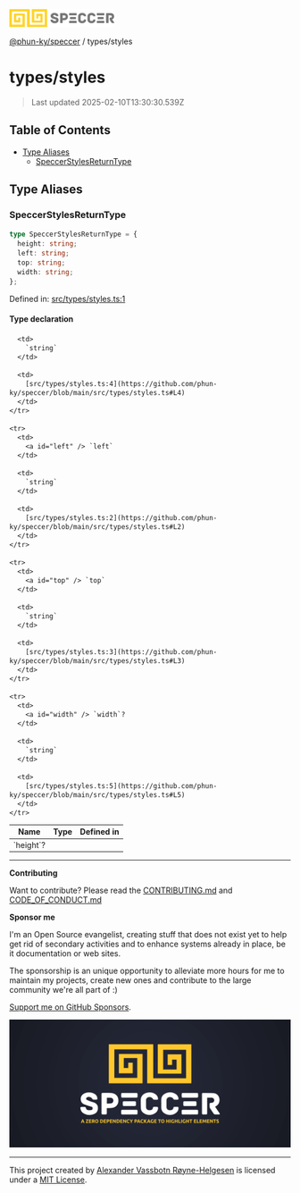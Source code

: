 <div>
  <img alt="SPECCER logo" src="https://raw.githubusercontent.com/phun-ky/speccer/main/public/logo-speccer-horizontal-colored-package.svg?raw=true" style="max-height:32px;" />
</div>

[@phun-ky/speccer](../README.md) / types/styles

# types/styles

> Last updated 2025-02-10T13:30:30.539Z

## Table of Contents

- [Type Aliases](#type-aliases)
  - [SpeccerStylesReturnType](#speccerstylesreturntype)

## Type Aliases

### SpeccerStylesReturnType

```ts
type SpeccerStylesReturnType = {
  height: string;
  left: string;
  top: string;
  width: string;
};
```

Defined in: [src/types/styles.ts:1](https://github.com/phun-ky/speccer/blob/main/src/types/styles.ts#L1)

#### Type declaration

<table>
  <thead>
    <tr>
      <th>Name</th>
      <th>Type</th>
      <th>Defined in</th>
    </tr>
  </thead>

  <tbody>
    <tr>
      <td>
        <a id="height" /> `height`?
      </td>

      <td>
        `string`
      </td>

      <td>
        [src/types/styles.ts:4](https://github.com/phun-ky/speccer/blob/main/src/types/styles.ts#L4)
      </td>
    </tr>

    <tr>
      <td>
        <a id="left" /> `left`
      </td>

      <td>
        `string`
      </td>

      <td>
        [src/types/styles.ts:2](https://github.com/phun-ky/speccer/blob/main/src/types/styles.ts#L2)
      </td>
    </tr>

    <tr>
      <td>
        <a id="top" /> `top`
      </td>

      <td>
        `string`
      </td>

      <td>
        [src/types/styles.ts:3](https://github.com/phun-ky/speccer/blob/main/src/types/styles.ts#L3)
      </td>
    </tr>

    <tr>
      <td>
        <a id="width" /> `width`?
      </td>

      <td>
        `string`
      </td>

      <td>
        [src/types/styles.ts:5](https://github.com/phun-ky/speccer/blob/main/src/types/styles.ts#L5)
      </td>
    </tr>

  </tbody>
</table>

---

**Contributing**

Want to contribute? Please read the [CONTRIBUTING.md](https://github.com/phun-ky/speccer/blob/main/CONTRIBUTING.md) and [CODE_OF_CONDUCT.md](https://github.com/phun-ky/speccer/blob/main/CODE_OF_CONDUCT.md)

**Sponsor me**

I'm an Open Source evangelist, creating stuff that does not exist yet to help get rid of secondary activities and to enhance systems already in place, be it documentation or web sites.

The sponsorship is an unique opportunity to alleviate more hours for me to maintain my projects, create new ones and contribute to the large community we're all part of :)

[Support me on GitHub Sponsors](https://github.com/sponsors/phun-ky).

![Speccer banner, with logo and slogan: A zero dependency package to annotate or highlight elements](https://github.com/phun-ky/speccer/blob/main/public/speccer-banner.png?raw=true)

---

This project created by [Alexander Vassbotn Røyne-Helgesen](http://phun-ky.net) is licensed under a [MIT License](https://choosealicense.com/licenses/mit/).
